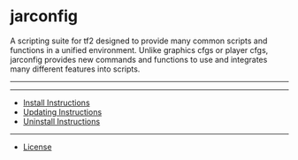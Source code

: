 # jarconfig

A scripting suite for tf2 designed to provide many common scripts and functions in a unified environment. Unlike graphics cfgs or player cfgs, jarconfig provides new commands and functions to use and integrates many different features into scripts.

---
---

* [Install Instructions](/docs/readme/install.md)
* [Updating Instructions](/docs/readme/updating.md)
* [Uninstall Instructions](/docs/readme/uninstall.md)

---

* [License](/docs/readme/LICENSE)
